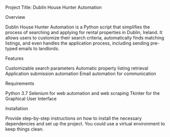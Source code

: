 Project Title: Dublin House Hunter Automation

Overview

Dublin House Hunter Automation is a Python script that simplifies the process of searching and applying for rental properties in Dublin, Ireland. It allows users to customize their search criteria, automatically finds matching listings, and even handles the application process, including sending pre-typed emails to landlords.

Features

Customizable search parameters
Automatic property listing retrieval
Application submission automation
Email automation for communication

Requirements

Python 3.7
Selenium for web automation and web scraping
Tkinter for the Graphical User Interface


Installation

Provide step-by-step instructions on how to install the necessary dependencies and set up the project. You could use a virtual environment to keep things clean.
